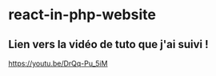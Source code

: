 # react-in-php-website

## Lien vers la vidéo de tuto que j'ai suivi !

https://youtu.be/DrQq-Pu_5iM
